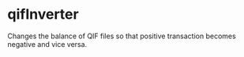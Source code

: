 # qifInverter
Changes the balance of QIF files so that positive transaction becomes negative and vice versa.
